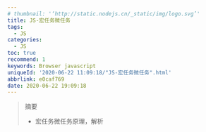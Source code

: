```yaml
---
# thumbnail: '‘http://static.nodejs.cn/_static/img/logo.svg’'
title: JS-宏任务微任务
tags:
  - JS
categories:
  - JS
toc: true
recommend: 1
keywords: Browser javascript
uniqueId: '2020-06-22 11:09:18/"JS-宏任务微任务".html'
abbrlink: e0caf769
date: 2020-06-22 19:09:18
---
```


> 摘要
> + 宏任务微任务原理，解析
>   <!-- more -->



